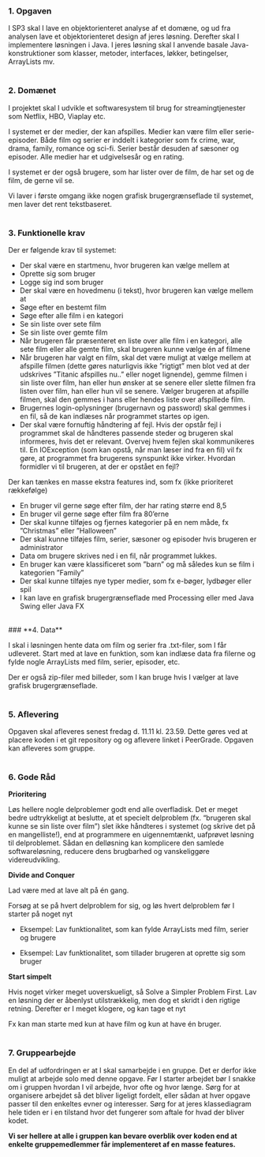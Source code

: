 ### **1. Opgaven** <br>

I SP3 skal I lave en objektorienteret analyse af et domæne, og ud fra analysen lave et objektorienteret design af jeres løsning. Derefter skal I implementere løsningen i Java. I jeres løsning skal I anvende basale Java-konstruktioner som klasser, metoder, interfaces, løkker, betingelser, ArrayLists mv.<br>
<br>
### **2. Domænet** <br>

I projektet skal I udvikle et softwaresystem til brug for streamingtjenester som Netflix, HBO, Viaplay etc.<br>

I systemet er der medier, der kan afspilles. Medier kan være film eller serie-episoder. Både film og serier er inddelt i kategorier som fx crime, war, drama, family, romance og sci-fi. Serier består desuden af sæsoner og episoder. Alle medier har et udgivelsesår og en rating.<br>

I systemet er der også brugere, som har lister over de film, de har set og de film, de gerne vil se.<br>

Vi laver i første omgang ikke nogen grafisk brugergrænseflade til systemet, men laver det rent tekstbaseret.<br>
<br>
### **3. Funktionelle krav** <br>

Der er følgende krav til systemet:<br>

- Der skal være en startmenu, hvor brugeren kan vælge mellem at <br>
- Oprette sig som bruger <br>
- Logge sig ind som bruger <br>
- Der skal være en hovedmenu (i tekst), hvor brugeren kan vælge mellem at <br>
- Søge efter en bestemt film <br>
- Søge efter alle film i en kategori <br>
- Se sin liste over sete film <br>
- Se sin liste over gemte film <br>
- Når brugeren får præsenteret en liste over alle film i en kategori, alle sete film eller alle gemte film, skal brugeren kunne vælge én af filmene <br>
- Når brugeren har valgt en film, skal det være muligt at vælge mellem at afspille filmen (dette gøres naturligvis ikke ”rigtigt” men blot ved at der udskrives ”Titanic afspilles nu..” eller noget lignende), gemme filmen i sin liste over film, han eller hun ønsker at se senere eller slette filmen fra listen over film, han eller hun vil se senere. Vælger brugeren at afspille filmen, skal den gemmes i hans eller hendes liste over afspillede film. <br>
- Brugernes login-oplysninger (brugernavn og password) skal gemmes i en fil, så de kan indlæses når programmet startes op igen. <br>
- Der skal være fornuftig håndtering af fejl. Hvis der opstår fejl i programmet skal de håndteres passende steder og brugeren skal informeres, hvis det er relevant. Overvej hvem fejlen skal kommunikeres til. En IOException (som kan opstå, når man læser ind fra en fil) vil fx gøre, at programmet fra brugerens synspunkt ikke virker. Hvordan formidler vi til brugeren, at der er opstået en fejl? <br>

Der kan tænkes en masse ekstra features ind, som fx (ikke prioriteret rækkefølge)<br>

- En bruger vil gerne søge efter film, der har rating større end 8,5 <br>
- En bruger vil gerne søge efter film fra 80’erne <br>
- Der skal kunne tilføjes og fjernes kategorier på en nem måde, fx ”Christmas” eller ”Halloween” <br>
- Der skal kunne tilføjes film, serier, sæsoner og episoder hvis brugeren er administrator <br>
- Data om brugere skrives ned i en fil, når programmet lukkes. <br>
- En bruger kan være klassificeret som ”barn” og må således kun se film i kategorien ”Family” <br>
- Der skal kunne tilføjes nye typer medier, som fx e-bøger, lydbøger eller spil <br>
- I kan lave en grafisk brugergrænseflade med Processing eller med Java Swing eller Java FX <br>
<br>
### **4. Data** <br>

I skal i løsningen hente data om film og serier fra .txt-filer, som I får udleveret. Start med at lave en funktion, som kan indlæse data fra filerne og fylde nogle ArrayLists med film, serier, episoder, etc.<br>

Der er også zip-filer med billeder, som I kan bruge hvis I vælger at lave grafisk brugergrænseflade.<br>
<br>
### **5. Aflevering** <br>

Opgaven skal afleveres senest fredag d. 11.11 kl. 23.59. Dette gøres ved at placere koden i et git repository og og aflevere linket i PeerGrade. Opgaven kan afleveres som gruppe.<br>
<br>
### **6. Gode Råd** <br>

**Prioritering**<br>

Løs hellere nogle delproblemer godt end alle overfladisk. Det er meget bedre udtrykkeligt at beslutte, at et specielt delproblem (fx. “brugeren skal kunne se sin liste over film”) slet ikke håndteres i systemet (og skrive det på en mangelliste!), end at programmere en uigennemtænkt, uafprøvet løsning til delproblemet. Sådan en delløsning kan komplicere den samlede softwareløsning, reducere dens brugbarhed og vanskeliggøre videreudvikling.<br>

**Divide and Conquer**<br>

Lad være med at lave alt på én gang.<br>

Forsøg at se på hvert delproblem for sig, og løs hvert delproblem før I starter på noget nyt<br>

- Eksempel: Lav funktionalitet, som kan fylde ArrayLists med film, serier og brugere<br>

- Eksempel: Lav funktionalitet, som tillader brugeren at oprette sig som bruger<br>

**Start simpelt**<br>

Hvis noget virker meget uoverskueligt, så Solve a Simpler Problem First. Lav en løsning der er åbenlyst utilstrækkelig, men dog et skridt i den rigtige retning. Derefter er I meget klogere, og kan tage et nyt<br>

Fx kan man starte med kun at have film og kun at have én bruger.<br>
<br>
### **7. Gruppearbejde** <br>

En del af udfordringen er at I skal samarbejde i en gruppe. Det er derfor ikke muligt at arbejde solo med denne opgave. Før I starter arbejdet bør I snakke om i gruppen hvordan I vil arbejde, hvor ofte og hvor længe. Sørg for at organisere arbejdet så det bliver ligeligt fordelt, eller sådan at hver opgave passer til den enkeltes evner og interesser. Sørg for at jeres klassediagram hele tiden er i en tilstand hvor det fungerer som aftale for hvad der bliver kodet.<br>

**Vi ser hellere at alle i gruppen kan bevare overblik over koden end at enkelte gruppemedlemmer får implementeret af en masse features.**<br>

